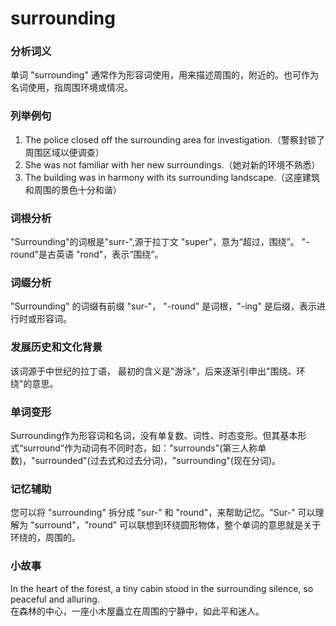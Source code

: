 # surrounding

### 分析词义

  

单词 "surrounding" 通常作为形容词使用，用来描述周围的，附近的。也可作为名词使用，指周围环境或情况。

  

### 列举例句

  

1.  The police closed off the surrounding area for investigation.（警察封锁了周围区域以便调查）
2.  She was not familiar with her new surroundings.（她对新的环境不熟悉）
3.  The building was in harmony with its surrounding landscape.（这座建筑和周围的景色十分和谐）

  

### 词根分析

  

"Surrounding"的词根是"surr-",源于拉丁文 "super"，意为“超过，围绕”。 "-round"是古英语 "rond"，表示“围绕”。

  

### 词缀分析

  

"Surrounding" 的词缀有前缀 "sur-"， "-round" 是词根，"-ing" 是后缀，表示进行时或形容词。

  

### 发展历史和文化背景

  

该词源于中世纪的拉丁语， 最初的含义是"游泳"，后来逐渐引申出"围绕、环绕"的意思。

  

### 单词变形

  

Surrounding作为形容词和名词，没有单复数、词性、时态变形。但其基本形式“surround”作为动词有不同时态，如："surrounds"(第三人称单数)，"surrounded"(过去式和过去分词)，"surrounding"(现在分词)。

  

### 记忆辅助

  

您可以将 "surrounding" 拆分成 "sur-" 和 "round"，来帮助记忆。"Sur-" 可以理解为 "surround"，"round" 可以联想到环绕圆形物体，整个单词的意思就是关于环绕的，周围的。

  

### 小故事

  

In the heart of the forest, a tiny cabin stood in the surrounding silence, so peaceful and alluring.  
在森林的中心，一座小木屋矗立在周围的宁静中，如此平和迷人。

